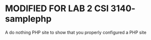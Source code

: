 MODIFIED FOR LAB 2 CSI 3140- samplephp
=========

A do nothing PHP site to show that you properly configured a PHP site
